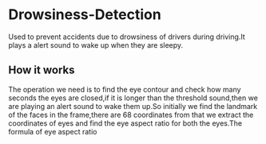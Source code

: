 # Drowsiness-Detection
Used to prevent accidents due to drowsiness of drivers during driving.It plays a alert sound to wake up when they are sleepy.
## How it works
The operation we need is to find the eye contour and check how many seconds the eyes are closed,if it is longer than the threshold sound,then we are playing an alert sound to 
wake them up.So initially we find the landmark of the faces in the frame,there are 68 coordinates from that we extract the coordinates of eyes and find the eye aspect ratio for both the eyes.The formula of eye aspect ratio 
